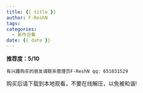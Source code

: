 ```yaml
---
title: {{ title }}
author: F-ReshN
tags:
categories:
  - 新作合集
date: {{ date }}
---
```


<!-- more -->

**推荐度：5/10**

`
有兴趣购买的朋友请联系管理员F-ReshN qq: 651031529
`

购买后请下载到本地观看，不要在线解压，以免被和谐!
